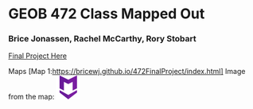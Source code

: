 # GEOB 472 Class Mapped Out
### Brice Jonassen, Rachel McCarthy, Rory Stobart

[Final Project Here](https://bricewj.github.io/472FinalProject/index.html)

Maps
[Map 1:https://bricewj.github.io/472FinalProject/index.html]
Image from the map:
![alt text](https://github.com/adam-p/markdown-here/raw/master/src/common/images/icon48.png "Logo Title Text 1")


